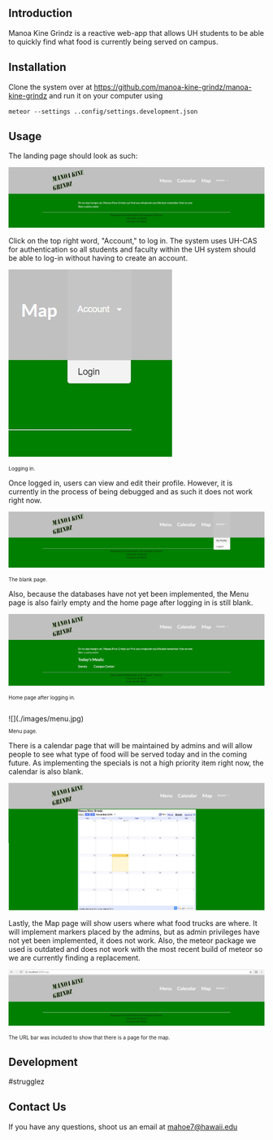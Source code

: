 ## Introduction
Manoa Kine Grindz is a reactive web-app that allows UH students to be able to quickly find what food is currently being served on campus.
## Installation
Clone the system over at https://github.com/manoa-kine-grindz/manoa-kine-grindz and run it on your computer using

```
meteor --settings ..config/settings.development.json
```

## Usage
The landing page should look as such:

![](./images/landing1.jpg)

Click on the top right word, "Account," to log in. The system uses UH-CAS for authentication so all students and faculty within the UH system should be able to log-in without having to create an account.

![](./images/logging.jpg)
<p style="font-size: 10px">Logging in.</p>

Once logged in, users can view and edit their profile. However, it is currently in the process of being debugged and as such it does not work right now.

![](./images/profile.jpg)
<p style="font-size: 10px">The blank page.</p>

Also, because the databases have not yet been implemented, the Menu page is also fairly empty and the home page after logging in is still blank.

![](./images/landing2.jpg)
<p style="font-size: 10px">Home page after logging in.</p>
<br>
![](./images/menu.jpg)
<p style="font-size: 10px">Menu page.</p>

There is a calendar page that will be maintained by admins and will allow people to see what type of food will be served today and in the coming future. As implementing the specials is not a high priority item right now, the calendar is also blank.

![](./images/calendar.jpg)

Lastly, the Map page will show users where what food trucks are where. It will implement markers placed by the admins, but as admin privileges have not yet been implemented, it does not work. Also, the meteor package we used is outdated and does not work with the most recent build of meteor so we are currently finding a replacement.

![](./images/map.jpg)
<p style="font-size: 10px">The URL bar was included to show that there is a page for the map.</p>

## Development
#strugglez

## Contact Us
If you have any questions, shoot us an email at mahoe7@hawaii.edu
